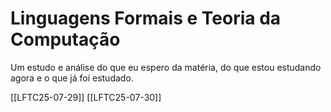 # Linguagens Formais e Teoria da Computação

Um estudo e análise do que eu espero da matéria, do que estou estudando agora e o que já foi estudado.

[[LFTC25-07-29]]
[[LFTC25-07-30]]